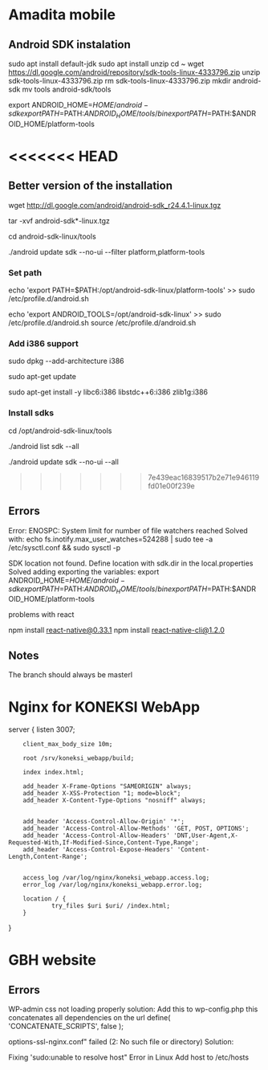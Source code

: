 # Amadita mobile

## Android SDK instalation

sudo apt install default-jdk
sudo apt install unzip
cd ~
wget https://dl.google.com/android/repository/sdk-tools-linux-4333796.zip
unzip sdk-tools-linux-4333796.zip
rm sdk-tools-linux-4333796.zip
mkdir android-sdk
mv tools android-sdk/tools

export ANDROID_HOME=$HOME/android-sdk
export PATH=$PATH:$ANDROID_HOME/tools/bin
export PATH=$PATH:$ANDROID_HOME/platform-tools

<<<<<<< HEAD
=======
## Better version of the installation

wget http://dl.google.com/android/android-sdk_r24.4.1-linux.tgz

tar -xvf android-sdk*-linux.tgz

cd android-sdk-linux/tools

./android update sdk --no-ui --filter platform,platform-tools

### Set path
echo 'export PATH=$PATH:/opt/android-sdk-linux/platform-tools' >> sudo /etc/profile.d/android.sh

echo 'export ANDROID_TOOLS=/opt/android-sdk-linux' >> sudo /etc/profile.d/android.sh
source /etc/profile.d/android.sh

### Add i386 support
sudo dpkg --add-architecture i386

sudo apt-get update

sudo apt-get install -y libc6:i386 libstdc++6:i386 zlib1g:i386

### Install sdks
cd /opt/android-sdk-linux/tools

./android list sdk --all

./android update sdk --no-ui --all



>>>>>>> 7e439eac16839517b2e71e946119fd01e00f239e
## Errors

Error: ENOSPC: System limit for number of file watchers reached
Solved with:
echo fs.inotify.max_user_watches=524288 | sudo tee -a /etc/sysctl.conf && sudo sysctl -p


SDK location not found. Define location with sdk.dir in the local.properties
Solved adding exporting the variables:
export ANDROID_HOME=$HOME/android-sdk
export PATH=$PATH:$ANDROID_HOME/tools/bin
export PATH=$PATH:$ANDROID_HOME/platform-tools

problems with react

npm install react-native@0.33.1
npm install react-native-cli@1.2.0

## Notes

The branch should always be masterl



# Nginx for KONEKSI WebApp
server {
        listen 3007;

        client_max_body_size 10m;

        root /srv/koneksi_webapp/build;

        index index.html;

        add_header X-Frame-Options "SAMEORIGIN" always;
        add_header X-XSS-Protection "1; mode=block";
        add_header X-Content-Type-Options "nosniff" always;


        add_header 'Access-Control-Allow-Origin' '*';
        add_header 'Access-Control-Allow-Methods' 'GET, POST, OPTIONS';
        add_header 'Access-Control-Allow-Headers' 'DNT,User-Agent,X-Requested-With,If-Modified-Since,Content-Type,Range';
        add_header 'Access-Control-Expose-Headers' 'Content-Length,Content-Range';


        access_log /var/log/nginx/koneksi_webapp.access.log;
        error_log /var/log/nginx/koneksi_webapp.error.log;

        location / {
                try_files $uri $uri/ /index.html;
        }
}

# GBH website

## Errors
WP-admin css not loading properly
solution:
Add this to wp-config.php this concatenates all dependencies on the url
define( 'CONCATENATE_SCRIPTS', false ); 

options-ssl-nginx.conf" failed (2: No such file or directory)
Solution:


Fixing 'sudo:unable to resolve host" Error in Linux
Add host to /etc/hosts
